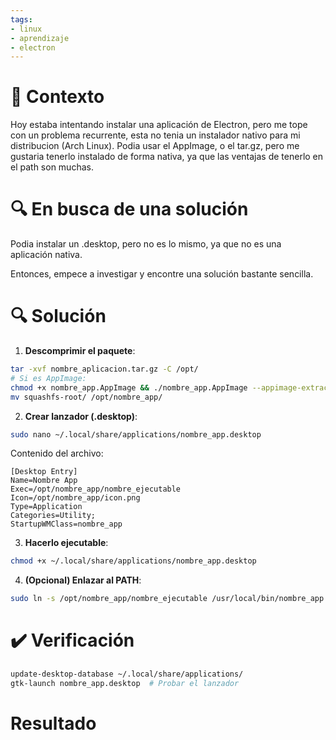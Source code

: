 ```yaml
---
tags:  
- linux
- aprendizaje
- electron
---
```

# 🥡 Contexto
Hoy estaba intentando instalar una aplicación de Electron, pero me tope con un problema recurrente, esta no tenia un instalador nativo para mi distribucion (Arch Linux).
Podia usar el AppImage, o el tar.gz, pero me gustaria tenerlo instalado de forma nativa, ya que las ventajas de tenerlo en el path son muchas.
# 🔍 En busca de una solución
Podia instalar un .desktop, pero no es lo mismo, ya que no es una aplicación nativa.

Entonces, empece a investigar y encontre una solución bastante sencilla.
# 🔍 Solución
1. **Descomprimir el paquete**:
```bash
tar -xvf nombre_aplicacion.tar.gz -C /opt/
# Si es AppImage:
chmod +x nombre_app.AppImage && ./nombre_app.AppImage --appimage-extract
mv squashfs-root/ /opt/nombre_app/
```
2. **Crear lanzador (.desktop)**:
```bash
sudo nano ~/.local/share/applications/nombre_app.desktop
```
Contenido del archivo:
```desktop
[Desktop Entry]
Name=Nombre App
Exec=/opt/nombre_app/nombre_ejecutable
Icon=/opt/nombre_app/icon.png
Type=Application
Categories=Utility;
StartupWMClass=nombre_app
```
3. **Hacerlo ejecutable**:
```bash
chmod +x ~/.local/share/applications/nombre_app.desktop
```
4. **(Opcional) Enlazar al PATH**:
```bash
sudo ln -s /opt/nombre_app/nombre_ejecutable /usr/local/bin/nombre_app
```
# ✔️ Verificación
```bash
update-desktop-database ~/.local/share/applications/
gtk-launch nombre_app.desktop  # Probar el lanzador
```
# Resultado